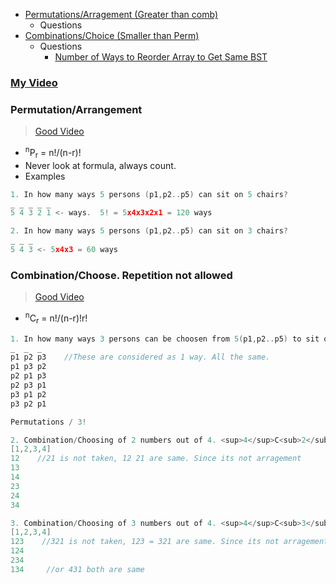 - [Permutations/Arragement (Greater than comb)](#p)
  - Questions
- [Combinations/Choice (Smaller than Perm)](#c)
  - Questions
    - [Number of Ways to Reorder Array to Get Same BST](/DS_Questions/Data_Structures/Trees/binary-search-tree/Number_of_Ways_to_Reorder_Array_to_Get_Same_BST.md)

### [My Video](https://youtu.be/ijLshCenMEk)

<a name=p></a>
### Permutation/Arrangement
> [Good Video](https://www.youtube.com/watch?v=DROZVHObeko)
- <sup>n</sup>P<sub>r</sub> = n!/(n-r)!
- Never look at formula, always count.
- Examples
```c
1. In how many ways 5 persons (p1,p2..p5) can sit on 5 chairs?
_ _ _ _ _ 
5 4 3 2 1 <- ways.  5! = 5x4x3x2x1 = 120 ways

2. In how many ways 5 persons (p1,p2..p5) can sit on 3 chairs?
_ _ _ 
5 4 3 <- 5x4x3 = 60 ways
```

<a name=c></a>
### Combination/Choose. Repetition not allowed
> [Good Video](https://www.youtube.com/watch?v=p8vIcmr_Pqo)
- <sup>n</sup>C<sub>r</sub> = n!/(n-r)!r! 
```c
1. In how many ways 3 persons can be choosen from 5(p1,p2..p5) to sit on 3 chairs? <sup>5</sup>C<sub>3</sub> = 10
_  _  _ 
p1 p2 p3    //These are considered as 1 way. All the same.
p1 p3 p2
p2 p1 p3
p2 p3 p1
p3 p1 p2
p3 p2 p1

Permutations / 3!

2. Combination/Choosing of 2 numbers out of 4. <sup>4</sup>C<sub>2</sub> = 4!/2!2! = 6
[1,2,3,4]
12    //21 is not taken, 12 21 are same. Since its not arragement
13
14
23
24
34

3. Combination/Choosing of 3 numbers out of 4. <sup>4</sup>C<sub>3</sub> = 4!/3!1! = 4
[1,2,3,4]
123    //321 is not taken, 123 = 321 are same. Since its not arragement
124
234
134     //or 431 both are same
```
